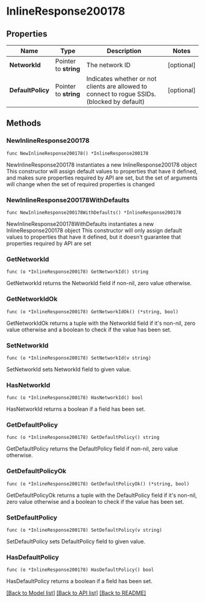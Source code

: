 # InlineResponse200178

## Properties

Name | Type | Description | Notes
------------ | ------------- | ------------- | -------------
**NetworkId** | Pointer to **string** | The network ID | [optional] 
**DefaultPolicy** | Pointer to **string** | Indicates whether or not clients are allowed to       connect to rogue SSIDs. (blocked by default) | [optional] 

## Methods

### NewInlineResponse200178

`func NewInlineResponse200178() *InlineResponse200178`

NewInlineResponse200178 instantiates a new InlineResponse200178 object
This constructor will assign default values to properties that have it defined,
and makes sure properties required by API are set, but the set of arguments
will change when the set of required properties is changed

### NewInlineResponse200178WithDefaults

`func NewInlineResponse200178WithDefaults() *InlineResponse200178`

NewInlineResponse200178WithDefaults instantiates a new InlineResponse200178 object
This constructor will only assign default values to properties that have it defined,
but it doesn't guarantee that properties required by API are set

### GetNetworkId

`func (o *InlineResponse200178) GetNetworkId() string`

GetNetworkId returns the NetworkId field if non-nil, zero value otherwise.

### GetNetworkIdOk

`func (o *InlineResponse200178) GetNetworkIdOk() (*string, bool)`

GetNetworkIdOk returns a tuple with the NetworkId field if it's non-nil, zero value otherwise
and a boolean to check if the value has been set.

### SetNetworkId

`func (o *InlineResponse200178) SetNetworkId(v string)`

SetNetworkId sets NetworkId field to given value.

### HasNetworkId

`func (o *InlineResponse200178) HasNetworkId() bool`

HasNetworkId returns a boolean if a field has been set.

### GetDefaultPolicy

`func (o *InlineResponse200178) GetDefaultPolicy() string`

GetDefaultPolicy returns the DefaultPolicy field if non-nil, zero value otherwise.

### GetDefaultPolicyOk

`func (o *InlineResponse200178) GetDefaultPolicyOk() (*string, bool)`

GetDefaultPolicyOk returns a tuple with the DefaultPolicy field if it's non-nil, zero value otherwise
and a boolean to check if the value has been set.

### SetDefaultPolicy

`func (o *InlineResponse200178) SetDefaultPolicy(v string)`

SetDefaultPolicy sets DefaultPolicy field to given value.

### HasDefaultPolicy

`func (o *InlineResponse200178) HasDefaultPolicy() bool`

HasDefaultPolicy returns a boolean if a field has been set.


[[Back to Model list]](../README.md#documentation-for-models) [[Back to API list]](../README.md#documentation-for-api-endpoints) [[Back to README]](../README.md)


